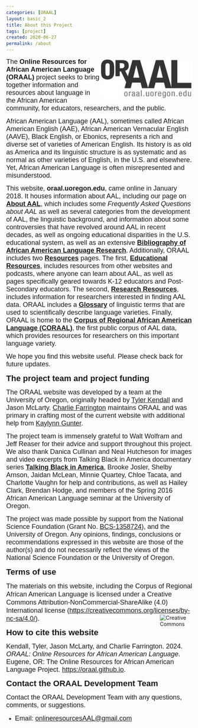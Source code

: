 ```yaml
---
categories: [ORAAL]
layout: basic_2
title: About this Project
tags: [project]
created: 2020-06-27
permalink: /about
---
```


<img src='assets/img/oraal-logo.jpg' align='right' alt='ORAAL Logo' width='250' /><span style="font-family:Arial,Helvetica,sans-serif;"><span style="font-size:18px;">The <strong>Online Resources for African American Language (ORAAL)</strong> project seeks to bring together information and resources about language in the African American community, for educators, researchers, and the&nbsp;public.</span></span>

<span style="font-family:Arial,Helvetica,sans-serif;"><span style="font-size:18px;">African American Language (AAL), sometimes called African American English (AAE), African American Vernacular English (AAVE), Black English, or Ebonics, represents a rich and diverse set of varieties of American English. Its history is as old as America and its linguistic structure is as systematic and as normal&nbsp;as other varieties of English, in the U.S. and elsewhere. Yet, African American Language is often misrepresented and misunderstood.&nbsp;</span></span>

<span style="font-family:Arial,Helvetica,sans-serif;"><span style="font-size:18px;">This website, <strong>oraal.uoregon.edu</strong>, came online in January 2018. It houses information about AAL, including our page on <a id="Facts" name="Facts"></a><strong><a href="/AAL">About AAL</a></strong>, which includes some <em>Frequently Asked Questions about AAL</em> as well as several categories from the development of AAL, the linguistic background, and information about some controversies that have revolved around AAL in recent decades, as well as ongoing educational disparities in the U.S. educational system, as well as an extensive <strong><a href="/AAL/Bibliography">Bibliography of African American Language Research</a></strong>. Additionally, ORAAL includes two <a href="/resources" id="Resources" name="Resources"><strong>Resources</strong></a> pages. The first, <strong><a href="/resources/educational">Educational Resources</a></strong>, includes resources from other websites and podcasts, where anyone can learn about AAL, as well as pages specifically geared towards K-12 educators and Post-Secondary educators. The second, <strong><a href="/resources/research">Research Resources</a></strong>, includes information for researchers interested in finding AAL data. ORAAL includes a <a href="/glossary" id="Glossary" name="Glossary"><strong>Glossary</strong></a> of linguistic terms that are used to scientifically describe language varieties. Finally, ORAAL is home to the <a name="coraal"></a><a href="/coraal"><strong>Corpus of Regional African American Language (CORAAL)</strong></a>, the first public corpus of AAL data, which provides resources for researchers on this important language variety.</span></span>

<span style="font-family:Arial,Helvetica,sans-serif;"><span style="font-size:18px;">We hope you find this website useful. Please check back for future updates.</span></span>

<span style="font-size:22px;"><span style="font-family:Trebuchet MS,Helvetica,sans-serif;"><strong>The project team and project funding</strong></span></span>

<span style="font-family:Arial,Helvetica,sans-serif;"><span style="font-size:18px;">The ORAAL website was developed by a team at the University of Oregon, originally headed by <a href="https://pages.uoregon.edu/tsk/" target="_blank">Tyler Kendall</a> and Jason McLarty. <a href="https://charliefarrington.com/" target="_blank">Charlie Farrington</a> maintains ORAAL and was primary in crafting most of the current website with additional help from <a href="https://kaylynngunter.com/" target="_blank">Kaylynn Gunter</a>.</span></span>

<span style="font-family:Arial,Helvetica,sans-serif;"><span style="font-size:18px;">The project team is immensely grateful to Walt Wolfram and Jeff Reaser for their advice and support throughout this project. We also thank Danica Cullinan and Neal Hutcheson for images and video excerpts from Talking Black in America documentary series <strong><a href="https://talkingblackinamerica.org" target="_blank">Talking Black in America</a></strong>, Brooke Josler, Shelby Arnson, Jaidan McLean, Minnie Quartey, Chloe Tacata, and Charlotte Vaughn for help and contributions, as well as Hailey Clark, Brendan Hodge, and members of the Spring 2016 African American Language seminar at the University of Oregon.</span></span>

<span style="font-family:Arial,Helvetica,sans-serif;"><span style="font-size:18px;">The project was made possible by support from the National Science Foundation (Grant No. <a href="https://www.nsf.gov/awardsearch/showAward?AWD_ID=1358724" target="_blank">BCS-1358724</a>), and the University of Oregon. Any opinions, findings, conclusions or recommendations expressed in this website are those of the author(s) and do not necessarily reflect the views of the National Science Foundation or the University of Oregon.</span></span>

<span style="font-size:22px;"><span style="font-family:Trebuchet MS,Helvetica,sans-serif;"><strong>Terms of use</strong></span></span>

<span style="font-size:18px;"><span style="font-family:Arial,Helvetica,sans-serif;">The materials on this website, including the Corpus of Regional African American Language is licensed under a Creative Commons Attribution-NonCommercial-ShareAlike (4.0) International license (<a href="https://creativecommons.org/licenses/by-nc-sa/4.0/" target="_blank">https://creativecommons.org/licenses/by-nc-sa/4.0/</a>).</span></span>
<img src='https://mirrors.creativecommons.org/presskit/buttons/88x31/png/by-nc-sa.png' align='right' alt='Creative Commons BY NC SA 4.0' width='88' height='31' />

<span style="font-family:Trebuchet MS,Helvetica,sans-serif;"><span style="font-size:22px;"><strong>How to cite this website</strong></span></span>

<span style="font-family:Arial,Helvetica,sans-serif;"><span style="font-size:18px;">Kendall, Tyler, Jason McLarty, and Charlie Farrington. 2024. <em>ORAAL: Online Resources for African American Language</em>. Eugene, OR: The Online Resources for African American Language Project. <a href="https://oraal.github.io">https://oraal.github.io</a>.</span></span>

<span style="font-family:Trebuchet MS,Helvetica,sans-serif;"><span style="font-size:22px;"><strong>Contact the ORAAL Development Team</strong></span></span>

<span style="font-family:Arial,Helvetica,sans-serif;"><span style="font-size:18px;">Contact the ORAAL Development Team with any questions, comments, or suggestions.</span></span><ul><li><span style="font-size:18px;"><span style="font-family:Arial,Helvetica,sans-serif;">Email: <a href="mailto:onlineresourcesAAL@gmail.com">onlineresourcesAAL@gmail.com</a></span></span></li></ul>
